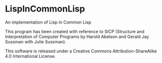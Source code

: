 # LispInCommonLisp
An implementation of Lisp in Common Lisp

This program has been created with reference to SICP (Structure and Interpretation of Computer Programs by Harold Abelson and Gerald Jay Sussman with Julie Sussman).

This software is released under a Creative Commons Attribution-ShareAlike 4.0 International License.

